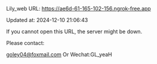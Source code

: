Lily_web URL: https://ae6d-61-165-102-156.ngrok-free.app

Updated at: 2024-12-10 21:06:43

If you cannot open this URL, the server might be down.

Please contact: 

goley04@foxmail.com Or Wechat:GL_yeaH